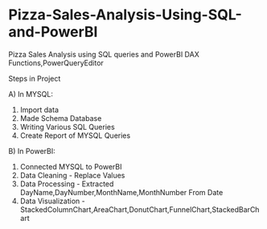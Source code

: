 # Pizza-Sales-Analysis-Using-SQL-and-PowerBI
Pizza Sales Analysis using SQL queries and PowerBI DAX Functions,PowerQueryEditor

Steps in Project

A) In MYSQL:
1) Import data
2) Made Schema Database
3) Writing Various SQL Queries
4) Create Report of MYSQL Queries

B) In PowerBI:
1) Connected MYSQL to PowerBI
2) Data Cleaning - Replace Values
3) Data Processing - Extracted DayName,DayNumber,MonthName,MonthNumber From Date
4) Data Visualization - StackedColumnChart,AreaChart,DonutChart,FunnelChart,StackedBarChart
